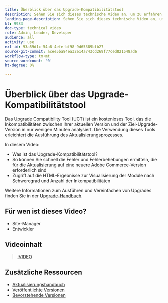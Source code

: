 ```yaml
---
title: Überblick über das Upgrade-Kompatibilitätstool
description: Sehen Sie sich dieses technische Video an, um zu erfahren, wie das Upgrade-Kompatibilitäts-Tool Ihr nächstes Upgrade einfacher, billiger und schneller machen kann.
landing-page-description: Sehen Sie sich dieses technische Video an, um zu erfahren, wie das Upgrade-Kompatibilitäts-Tool Ihr nächstes Upgrade einfacher, billiger und schneller machen kann.
kt: 9983
doc-type: technical video
role: Admin, Leader, Developer
audience: all
activity: use
exl-id: 93a59d1c-54a8-4efe-bf98-9d65389bfb27
source-git-commit: acee5ba84ea32e14a743cd269f77ced821548ad6
workflow-type: tm+mt
source-wordcount: '0'
ht-degree: 0%

---
```


# Überblick über das Upgrade-Kompatibilitätstool

Das Upgrade Compatibility Tool (UCT) ist ein kostenloses Tool, das die Inkompatibilitäten zwischen Ihrer aktuellen Version und der Ziel-Upgrade-Version in nur wenigen Minuten analysiert. Die Verwendung dieses Tools erleichtert die Ausführung des Aktualisierungsprozesses.

In diesem Video:

- Was ist das Upgrade-Kompatibilitätstool?
- So können Sie schnell die Fehler und Fehlerbehebungen ermitteln, die für die Aktualisierung auf eine neuere Adobe Commerce-Version erforderlich sind
- Zugriff auf die HTML-Ergebnisse zur Visualisierung der Module nach Schweregrad und Anzahl der Inkompatibilitäten

Weitere Informationen zum Ausführen und Vereinfachen von Upgrades finden Sie in der [Upgrade-Handbuch](https://experienceleague.adobe.com/docs/commerce-operations/upgrade-guide/overview.html).

## Für wen ist dieses Video?

- Site-Manager
- Entwickler

## Videoinhalt

>[!VIDEO](https://video.tv.adobe.com/v/341245?quality=12&learn=on)

## Zusätzliche Ressourcen

- [Aktualisierungshandbuch](https://experienceleague.adobe.com/docs/commerce-operations/upgrade-guide/overview.html)
- [Veröffentlichte Versionen](https://devdocs.magento.com/release/released-versions.html)
- [Bevorstehende Versionen](https://devdocs.magento.com/release/)
